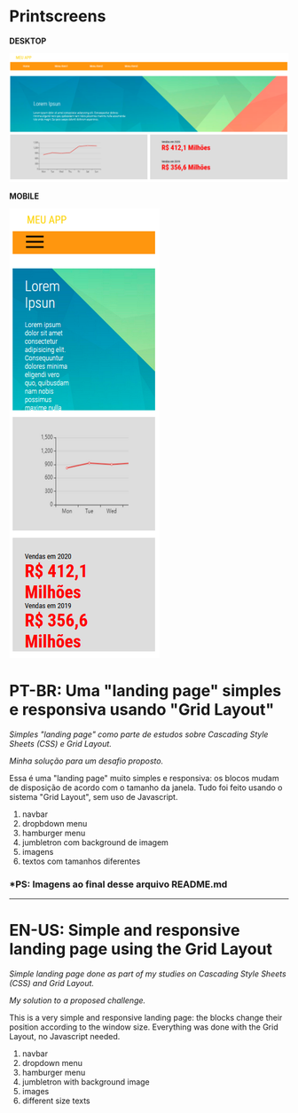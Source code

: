 # Printscreens

**DESKTOP**

![landing page simples e responsiva usando grid layout system em versão desktop](/LP_imagem.png)

**MOBILE**

![landing page simples e responsiva usando grid layout system em versão mobile](/LP_imagem_mobile.png)

# PT-BR: Uma "landing page" simples e responsiva usando "Grid Layout"

*Simples "landing page" como parte de estudos sobre Cascading Style Sheets (CSS) e Grid Layout.*

*Minha solução para um desafio proposto.*


Essa é uma "landing page" muito simples e responsiva: os blocos mudam de disposição de acordo com o tamanho da janela. Tudo foi feito usando o sistema "Grid Layout", sem uso de Javascript.

1. navbar
2. dropbdown menu
3. hamburger menu
4. jumbletron com background de imagem
5. imagens
6. textos com tamanhos diferentes

### *PS: Imagens ao final desse arquivo README.md
---
# EN-US: Simple and responsive landing page using the Grid Layout

*Simple landing page done as part of my studies on Cascading Style Sheets (CSS) and Grid Layout.*

*My solution to a proposed challenge.*

This is a very simple and responsive landing page: the blocks change their position according to the window size. Everything was done with the Grid Layout, no Javascript needed.

1. navbar
2. dropdown menu
3. hamburger menu
4. jumbletron with background image
5. images
6. different size texts

